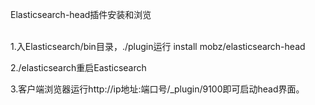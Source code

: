 Elasticsearch-head插件安装和浏览
<br/>
<br/>

1.入Elasticsearch/bin目录，./plugin运行 install mobz/elasticsearch-head
<br/>

2./elasticsearch重启Easticsearch
</br>

3.客户端浏览器运行http://ip地址:端口号/_plugin/9100即可启动head界面。


